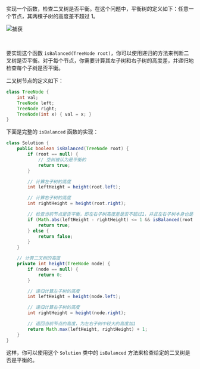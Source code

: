 实现一个函数，检查二叉树是否平衡。在这个问题中，平衡树的定义如下：任意一个节点，其两棵子树的高度差不超过 1。                     

![捕获](https://user-images.githubusercontent.com/56785086/170419604-9aac254a-a004-4eb9-abe6-9e5a08cfafe5.PNG)

​                      



要实现这个函数 `isBalanced(TreeNode root)`，你可以使用递归的方法来判断二叉树是否平衡。对于每个节点，你需要计算其左子树和右子树的高度差，并递归地检查每个子树是否平衡。

二叉树节点的定义如下：

```java
class TreeNode {
    int val;
    TreeNode left;
    TreeNode right;
    TreeNode(int x) { val = x; }
}
```

下面是完整的 `isBalanced` 函数的实现：

```java
class Solution {
    public boolean isBalanced(TreeNode root) {
        if (root == null) {
            // 空树被认为是平衡的
            return true;
        }

        // 计算左子树的高度
        int leftHeight = height(root.left);

        // 计算右子树的高度
        int rightHeight = height(root.right);

        // 检查当前节点是否平衡，即左右子树高度差是否不超过1，并且左右子树本身也是平衡的
        if (Math.abs(leftHeight - rightHeight) <= 1 && isBalanced(root.left) && isBalanced(root.right)) {
            return true;
        } else {
            return false;
        }
    }

    // 计算二叉树的高度
    private int height(TreeNode node) {
        if (node == null) {
            return 0;
        }

        // 递归计算左子树的高度
        int leftHeight = height(node.left);

        // 递归计算右子树的高度
        int rightHeight = height(node.right);

        // 返回当前节点的高度，为左右子树中较大的高度加1
        return Math.max(leftHeight, rightHeight) + 1;
    }
}
```

这样，你可以使用这个 `Solution` 类中的 `isBalanced` 方法来检查给定的二叉树是否是平衡的。